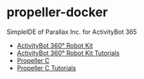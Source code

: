 # propeller-docker
SimpleIDE of Parallax Inc. for ActivityBot 365
 
* [ActivityBot 360° Robot Kit](https://parallax.com/product/32600)
* [ActivityBot 360° Robot Kit Tutorials](http://learn.parallax.com/tutorials/grade/grades-9/activitybot)
* [Propeller C](https://parallax.com/product/propeller-c)
* [Propeller C Tutorials](http://learn.parallax.com/propeller-c-tutorials)
